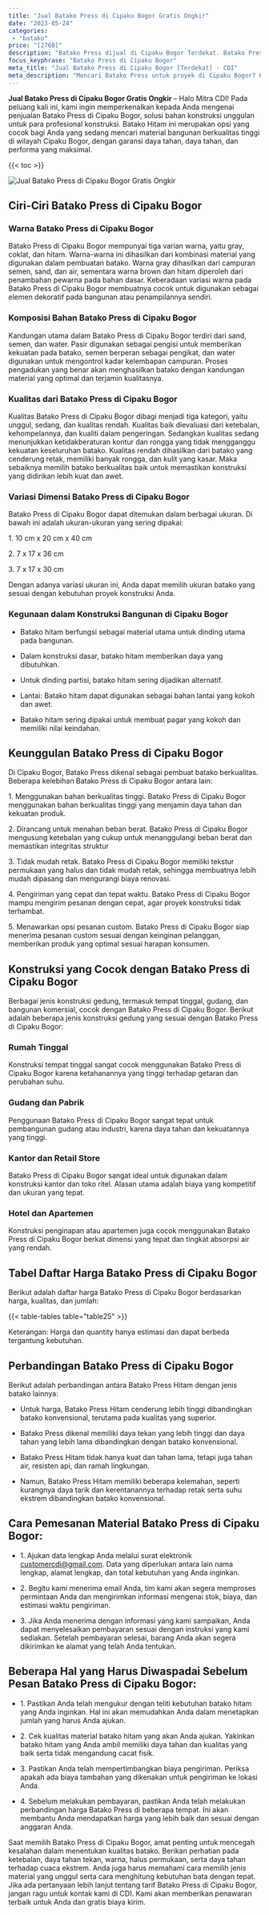 ```yaml
---
title: "Jual Batako Press di Cipaku Bogor Gratis Ongkir"
date: "2023-05-24"
categories:
 - "batako"
price: "[2760]"
description: "Batako Press dijual di Cipaku Bogor Terdekat. Batako Press ini sering dipakai dalam proyek pembangunan sebagai material dinding yang kuat dan berkualitas. Silakan hubungi kami untuk informasi lebih lanjut."
focus_keyphrase: "Batako Press di Cipaku Bogor"
meta_title: "Jual Batako Press di Cipaku Bogor [Terdekat] - CDI"
meta_description: "Mencari Batako Press untuk proyek di Cipaku Bogor? Kami menyediakan Batako Press berkualitas untuk bahan bangunan dinding. Raih penawaran terbaik sekarang."
---
```


**Jual Batako Press di Cipaku Bogor Gratis Ongkir** – Halo Mitra CDI! Pada peluang kali ini, kami ingin memperkenalkan kepada Anda mengenai penjualan Batako Press di Cipaku Bogor, solusi bahan konstruksi unggulan untuk para profesional konstruksi. Batako Hitam ini merupakan opsi yang cocok bagi Anda yang sedang mencari material bangunan berkualitas tinggi di wilayah Cipaku Bogor, dengan garansi daya tahan, daya tahan, dan performa yang maksimal.

{{< toc >}}

![Jual Batako Press di Cipaku Bogor Gratis Ongkir](/images/batako/batako-press-09.jpg)

## Ciri-Ciri Batako Press di Cipaku Bogor

### Warna Batako Press di Cipaku Bogor

Batako Press di Cipaku Bogor mempunyai tiga varian warna, yaitu gray, coklat, dan hitam. Warna-warna ini dihasilkan dari kombinasi material yang digunakan dalam pembuatan batako. Warna gray dihasilkan dari campuran semen, sand, dan air, sementara warna brown dan hitam diperoleh dari penambahan pewarna pada bahan dasar. Keberadaan variasi warna pada Batako Press di Cipaku Bogor membuatnya cocok untuk digunakan sebagai elemen dekoratif pada bangunan atau penampilannya sendiri.

### Komposisi Bahan Batako Press di Cipaku Bogor

Kandungan utama dalam Batako Press di Cipaku Bogor terdiri dari sand, semen, dan water. Pasir digunakan sebagai pengisi untuk memberikan kekuatan pada batako, semen berperan sebagai pengikat, dan water digunakan untuk mengontrol kadar kelembapan campuran. Proses pengadukan yang benar akan menghasilkan batako dengan kandungan material yang optimal dan terjamin kualitasnya.

### Kualitas dari Batako Press di Cipaku Bogor

Kualitas Batako Press di Cipaku Bogor dibagi menjadi tiga kategori, yaitu unggul, sedang, dan kualitas rendah. Kualitas baik dievaluasi dari ketebalan, kehompelannya, dan kualiti dalam pengeringan. Sedangkan kualitas sedang menunjukkan ketidakberaturan kontur dan rongga yang tidak mengganggu kekuatan keseluruhan batako. Kualitas rendah dihasilkan dari batako yang cenderung retak, memiliki banyak rongga, dan kulit yang kasar. Maka sebaiknya memilih batako berkualitas baik untuk memastikan konstruksi yang didirikan lebih kuat dan awet.

### Variasi Dimensi Batako Press di Cipaku Bogor

Batako Press di Cipaku Bogor dapat ditemukan dalam berbagai ukuran. Di bawah ini adalah ukuran-ukuran yang sering dipakai:

1\. 10 cm x 20 cm x 40 cm

2\. 7 x 17 x 36 cm

3\. 7 x 17 x 30 cm

Dengan adanya variasi ukuran ini, Anda dapat memilih ukuran batako yang sesuai dengan kebutuhan proyek konstruksi Anda.

### Kegunaan dalam Konstruksi Bangunan di Cipaku Bogor

*   Batako hitam berfungsi sebagai material utama untuk dinding utama pada bangunan.

*   Dalam konstruksi dasar, batako hitam memberikan daya yang dibutuhkan.

*   Untuk dinding partisi, batako hitam sering dijadikan alternatif.

*   Lantai: Batako hitam dapat digunakan sebagai bahan lantai yang kokoh dan awet.

*   Batako hitam sering dipakai untuk membuat pagar yang kokoh dan memiliki nilai keindahan.

## Keunggulan Batako Press di Cipaku Bogor

Di Cipaku Bogor, Batako Press dikenal sebagai pembuat batako berkualitas. Beberapa kelebihan Batako Press di Cipaku Bogor antara lain:

1\.  Menggunakan bahan berkualitas tinggi. Batako Press di Cipaku Bogor menggunakan bahan berkualitas tinggi yang menjamin daya tahan dan kekuatan produk.

2\.  Dirancang untuk menahan beban berat. Batako Press di Cipaku Bogor mengusung ketebalan yang cukup untuk menanggulangi beban berat dan memastikan integritas struktur

3\.  Tidak mudah retak. Batako Press di Cipaku Bogor memiliki tekstur permukaan yang halus dan tidak mudah retak, sehingga membuatnya lebih mudah dipasang dan mengurangi biaya renovasi.

4\.  Pengiriman yang cepat dan tepat waktu. Batako Press di Cipaku Bogor mampu mengirim pesanan dengan cepat, agar proyek konstruksi tidak terhambat.

5\.  Menawarkan opsi pesanan custom. Batako Press di Cipaku Bogor siap menerima pesanan custom sesuai dengan keinginan pelanggan, memberikan produk yang optimal sesuai harapan konsumen.

## Konstruksi yang Cocok dengan Batako Press di Cipaku Bogor

Berbagai jenis konstruksi gedung, termasuk tempat tinggal, gudang, dan bangunan komersial, cocok dengan Batako Press di Cipaku Bogor. Berikut adalah beberapa jenis konstruksi gedung yang sesuai dengan Batako Press di Cipaku Bogor:

### Rumah Tinggal

Konstruksi tempat tinggal sangat cocok menggunakan Batako Press di Cipaku Bogor karena ketahanannya yang tinggi terhadap getaran dan perubahan suhu.

### Gudang dan Pabrik

Penggunaan Batako Press di Cipaku Bogor sangat tepat untuk pembangunan gudang atau industri, karena daya tahan dan kekuatannya yang tinggi.

### Kantor dan Retail Store

Batako Press di Cipaku Bogor sangat ideal untuk digunakan dalam konstruksi kantor dan toko ritel. Alasan utama adalah biaya yang kompetitif dan ukuran yang tepat.

### Hotel dan Apartemen

Konstruksi penginapan atau apartemen juga cocok menggunakan Batako Press di Cipaku Bogor berkat dimensi yang tepat dan tingkat absorpsi air yang rendah.

## Tabel Daftar Harga Batako Press di Cipaku Bogor

Berikut adalah daftar harga Batako Press di Cipaku Bogor berdasarkan harga, kualitas, dan jumlah:

{{< table-tables table="table25" >}}

Keterangan: Harga dan quantity hanya estimasi dan dapat berbeda tergantung kebutuhan.

## Perbandingan Batako Press di Cipaku Bogor

Berikut adalah perbandingan antara Batako Press Hitam dengan jenis batako lainnya:

*   Untuk harga, Batako Press Hitam cenderung lebih tinggi dibandingkan batako konvensional, terutama pada kualitas yang superior.

*   Batako Press dikenal memiliki daya tekan yang lebih tinggi dan daya tahan yang lebih lama dibandingkan dengan batako konvensional.

*   Batako Press Hitam tidak hanya kuat dan tahan lama, tetapi juga tahan air, resisten api, dan ramah lingkungan.

*   Namun, Batako Press Hitam memiliki beberapa kelemahan, seperti kurangnya daya tarik dan kerentanannya terhadap retak serta suhu ekstrem dibandingkan batako konvensional.

## Cara Pemesanan Material Batako Press di Cipaku Bogor:

*   1\. Ajukan data lengkap Anda melalui surat elektronik customercdi@gmail.com. Data yang diperlukan antara lain nama lengkap, alamat lengkap, dan total kebutuhan yang Anda inginkan.

*   2\. Begitu kami menerima email Anda, tim kami akan segera memproses permintaan Anda dan mengirimkan informasi mengenai stok, biaya, dan estimasi waktu pengiriman.

*   3\. Jika Anda menerima dengan informasi yang kami sampaikan, Anda dapat menyelesaikan pembayaran sesuai dengan instruksi yang kami sediakan. Setelah pembayaran selesai, barang Anda akan segera dikirimkan ke alamat yang telah Anda tentukan.

## Beberapa Hal yang Harus Diwaspadai Sebelum Pesan Batako Press di Cipaku Bogor:

*   1\. Pastikan Anda telah mengukur dengan teliti kebutuhan batako hitam yang Anda inginkan. Hal ini akan memudahkan Anda dalam menetapkan jumlah yang harus Anda ajukan.

*   2\. Cek kualitas material batako hitam yang akan Anda ajukan. Yakinkan batako hitam yang Anda ambil memiliki daya tahan dan kualitas yang baik serta tidak mengandung cacat fisik.

*   3\. Pastikan Anda telah mempertimbangkan biaya pengiriman. Periksa apakah ada biaya tambahan yang dikenakan untuk pengiriman ke lokasi Anda.

*   4\. Sebelum melakukan pembayaran, pastikan Anda telah melakukan perbandingan harga Batako Press di beberapa tempat. Ini akan membantu Anda mendapatkan harga yang lebih baik dan sesuai dengan anggaran Anda.

Saat memilih Batako Press di Cipaku Bogor, amat penting untuk mencegah kesalahan dalam menentukan kualitas batako. Berikan perhatian pada ketebalan, daya tahan tekan, warna, halus permukaan, serta daya tahan terhadap cuaca ekstrem. Anda juga harus memahami cara memilih jenis material yang unggul serta cara menghitung kebutuhan bata dengan tepat. Jika ada pertanyaan lebih lanjut tentang tarif Batako Press di Cipaku Bogor, jangan ragu untuk kontak kami di CDI. Kami akan memberikan penawaran terbaik untuk Anda dan gratis biaya kirim.